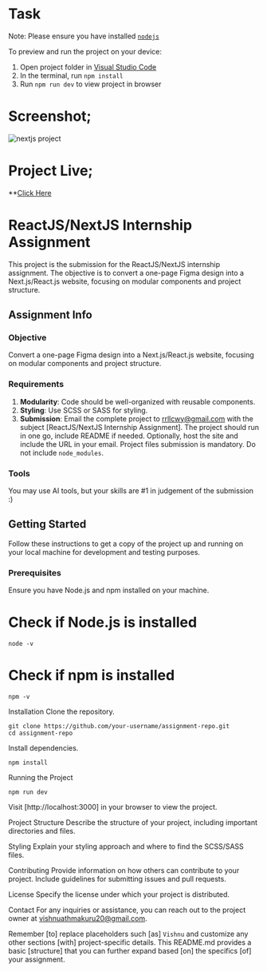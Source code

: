 
  # Task

  Note: Please ensure you have installed <code><a href="https://nodejs.org/en/download/">nodejs</a></code>

  To preview and run the project on your device:
  1) Open project folder in <a href="https://code.visualstudio.com/download">Visual Studio Code</a>
  2) In the terminal, run `npm install`
  3) Run `npm run dev` to view project in browser

# Screenshot;
![nextjs project](https://github.com/vishnuu5/Nextjs-reactjs-Assignment/assets/139614960/cdb46f55-0020-4966-aed9-9eb0122dbf55)


# Project Live;
**[Click Here](https://nextjs-reactjs-assignment.vercel.app/)



# ReactJS/NextJS Internship Assignment

This project is the submission for the ReactJS/NextJS internship assignment. The objective is to convert a one-page Figma design into a Next.js/React.js website, focusing on modular components and project structure.

## Assignment Info

### Objective

Convert a one-page Figma design into a Next.js/React.js website, focusing on modular components and project structure.

### Requirements

1. **Modularity**: Code should be well-organized with reusable components.
2. **Styling**: Use SCSS or SASS for styling.
3. **Submission**: Email the complete project to rrllcwy@gmail.com with the subject [ReactJS/NextJS Internship Assignment]. The project should run in one go, include README if needed. Optionally, host the site and include the URL in your email. Project files submission is mandatory. Do not include `node_modules`.

### Tools

You may use AI tools, but your skills are #1 in judgement of the submission :)

## Getting Started

Follow these instructions to get a copy of the project up and running on your local machine for development and testing purposes.

### Prerequisites

Ensure you have Node.js and npm installed on your machine.


# Check if Node.js is installed
```
node -v
```
# Check if npm is installed
```
npm -v
```
Installation
Clone the repository.
```
git clone https://github.com/your-username/assignment-repo.git
cd assignment-repo
```
Install dependencies.
```
npm install
```
Running the Project
```
npm run dev
```
Visit [http://localhost:3000] in your browser to view the project.

Project Structure
Describe the structure of your project, including important directories and files.

Styling
Explain your styling approach and where to find the SCSS/SASS files.

Contributing
Provide information on how others can contribute to your project. Include guidelines for submitting issues and pull requests.

License
Specify the license under which your project is distributed.

Contact
For any inquiries or assistance, you can reach out to the project owner at vishnuathmakuru20@gmail.com.


Remember [to] replace placeholders such [as] `Vishnu` and customize any other sections [with] project-specific details. This README.md provides a basic [structure] that you can further expand based [on] the specifics [of] your assignment.
